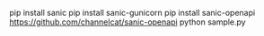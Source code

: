 pip install sanic
pip install sanic-gunicorn
pip install sanic-openapi
https://github.com/channelcat/sanic-openapi
python sample.py
